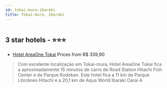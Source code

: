 ```yaml
---
id: tokai-mura-ibaraki
title: Tokai-mura, Ibaraki
---
```


<center><img src="https://i.travelapi.com/hotels/21000000/20940000/20936100/20936067/fd1fa160_z.jpg" alt="" /></center>


##  3 star hotels - ⭐️⭐️⭐️

-    [Hotel AreaOne Tokai](https://www.hurb.com/br/aud/https://www.hurb.com/br/hotels/tokai-mura/hotel-areaone-tokai-HT-VDLB?cmp=18055) Prices from R$ 339,90
   > Com excelente localização em Tokai-mura, Hotel AreaOne Tokai fica a aproximadamente 15 minutos de carro de Road Station Hitachi Fish Center e de Parque Kodokan.  Este hotel fica a 11 km de Parque Litorâneo Hitachi e a 20,1 km de Aqua World Ibaraki Oarai A
